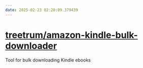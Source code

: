 ```yaml
---
date: 2025-02-23 02:28:09.379439
---
```


# [treetrum/amazon-kindle-bulk-downloader](https://github.com/treetrum/amazon-kindle-bulk-downloader)

Tool for bulk downloading Kindle ebooks